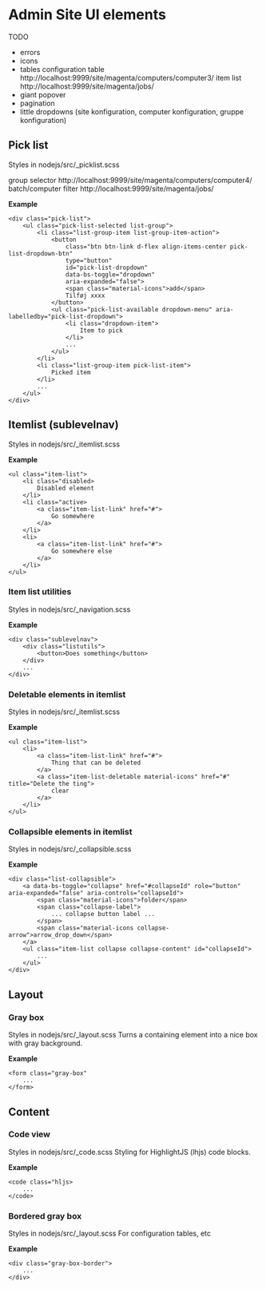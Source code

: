 # Admin Site UI elements

TODO

* errors
* icons
* tables
  configuration table http://localhost:9999/site/magenta/computers/computer3/
  item list http://localhost:9999/site/magenta/jobs/
* giant popover
* pagination
* little dropdowns
  (site konfiguration, computer konfiguration, gruppe konfiguration)

## Pick list
Styles in nodejs/src/_picklist.scss

group selector http://localhost:9999/site/magenta/computers/computer4/
batch/computer filter http://localhost:9999/site/magenta/jobs/

**Example**
```
<div class="pick-list">
    <ul class="pick-list-selected list-group">
        <li class="list-group-item list-group-item-action">
            <button 
                class="btn btn-link d-flex align-items-center pick-list-dropdown-btn" 
                type="button" 
                id="pick-list-dropdown" 
                data-bs-toggle="dropdown" 
                aria-expanded="false">
                <span class="material-icons">add</span>
                Tilføj xxxx
            </button>
            <ul class="pick-list-available dropdown-menu" aria-labelledby="pick-list-dropdown">
                <li class="dropdown-item">
                    Item to pick
                </li>
                ...
            </ul>
        </li>
        <li class="list-group-item pick-list-item">
            Picked item
        </li>
        ...
    </ul>
</div>
```

## Itemlist (sublevelnav)
Styles in nodejs/src/_itemlist.scss

**Example**
```
<ul class="item-list">
    <li class="disabled>
        Disabled element
    </li>
    <li class="active>
        <a class="item-list-link" href="#">
            Go somewhere
        </a>
    </li>
    <li>
        <a class="item-list-link" href="#">
            Go somewhere else
        </a>
    </li>
</ul>
```

### Item list utilities
Styles in nodejs/src/_navigation.scss

**Example**
```
<div class="sublevelnav">
    <div class="listutils">
        <button>Does something</button>
    </div>
    ...
</div>
```

### Deletable elements in itemlist
Styles in nodejs/src/_itemlist.scss

**Example**
```
<ul class="item-list">
    <li>
        <a class="item-list-link" href="#">
            Thing that can be deleted
        </a>
        <a class="item-list-deletable material-icons" href="#" title="Delete the ting">
            clear
        </a>
    </li>
</ul>
```

### Collapsible elements in itemlist
Styles in nodejs/src/_collapsible.scss
 
**Example**
```
<div class="list-collapsible">
    <a data-bs-toggle="collapse" href="#collapseId" role="button" aria-expanded="false" aria-controls="collapseId">
        <span class="material-icons">folder</span>
        <span class="collapse-label">
            ... collapse button label ...
        </span>
        <span class="material-icons collapse-arrow">arrow_drop_down</span>
    </a>
    <ul class="item-list collapse collapse-content" id="collapseId">
        ...
    </ul>
</div>
```

## Layout

### Gray box
Styles in nodejs/src/_layout.scss
Turns a containing element into a nice box with gray background.

**Example**
```
<form class="gray-box"
    ...
</form>
```


## Content

### Code view
Styles in nodejs/src/_code.scss
Styling for HighlightJS (lhjs) code blocks.

**Example**
```
<code class="hljs>
    ...
</code>
```

### Bordered gray box
Styles in nodejs/src/_layout.scss
For configuration tables, etc

**Example**
```
<div class="gray-box-border">
    ...
</div>
```
